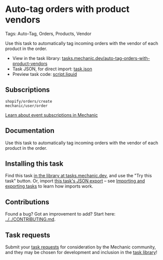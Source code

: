 # Auto-tag orders with product vendors

Tags: Auto-Tag, Orders, Products, Vendor

Use this task to automatically tag incoming orders with the vendor of each product in the order.

* View in the task library: [tasks.mechanic.dev/auto-tag-orders-with-product-vendors](https://tasks.mechanic.dev/auto-tag-orders-with-product-vendors)
* Task JSON, for direct import: [task.json](../../tasks/auto-tag-orders-with-product-vendors.json)
* Preview task code: [script.liquid](./script.liquid)

## Subscriptions

```liquid
shopify/orders/create
mechanic/user/order
```

[Learn about event subscriptions in Mechanic](https://learn.mechanic.dev/core/tasks/subscriptions)

## Documentation

Use this task to automatically tag incoming orders with the vendor of each product in the order.

## Installing this task

Find this task [in the library at tasks.mechanic.dev](https://tasks.mechanic.dev/auto-tag-orders-with-product-vendors), and use the "Try this task" button. Or, import [this task's JSON export](../../tasks/auto-tag-orders-with-product-vendors.json) – see [Importing and exporting tasks](https://learn.mechanic.dev/core/tasks/import-and-export) to learn how imports work.

## Contributions

Found a bug? Got an improvement to add? Start here: [../../CONTRIBUTING.md](../../CONTRIBUTING.md).

## Task requests

Submit your [task requests](https://mechanic.canny.io/task-requests) for consideration by the Mechanic community, and they may be chosen for development and inclusion in the [task library](https://tasks.mechanic.dev/)!
